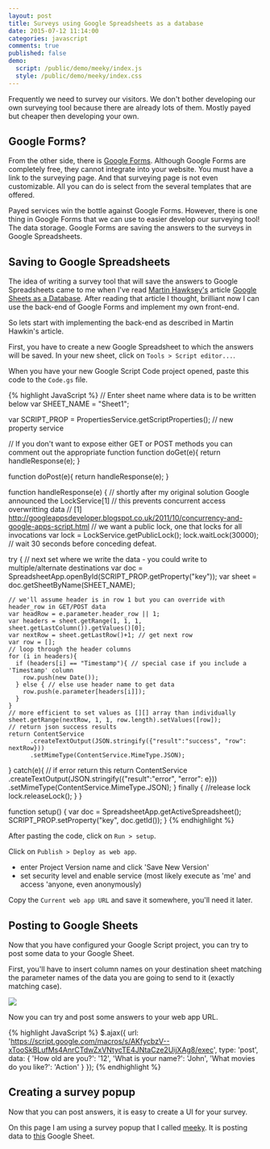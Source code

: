 ```yaml
---
layout: post
title: Surveys using Google Spreadsheets as a database
date: 2015-07-12 11:14:00
categories: javascript
comments: true
published: false
demo:
  script: /public/demo/meeky/index.js
  style: /public/demo/meeky/index.css
---
```


Frequently we need to survey our visitors. We don't bother developing our own
surveying tool because there are already lots of them. Mostly payed but cheaper
then developing your own.


## Google Forms?

From the other side, there is [Google Forms][]. Although Google Forms are
completely free, they cannot integrate into your website. You must have a link
to the surveying page. And that surveying page is not even customizable. All
you can do is select from the several templates that are offered.

Payed services win the bottle against Google Forms. However, there is one thing
in Google Forms that we can use to easier develop our surveying tool! The data
storage. Google Forms are saving the answers to the surveys in Google Spreadsheets.


## Saving to Google Spreadsheets

The idea of writing a survey tool that will save the answers to Google Spreadsheets
came to me when I've read [Martin Hawksey's][Martin Hawksey] article
[Google Sheets as a Database][]. After reading that article I thought, brilliant
now I can use the back-end of Google Forms and implement my own front-end.

So lets start with implementing the back-end as described in Martin Hawkin's
article.

First, you have to create a new Google Spreadsheet to which the answers will be
saved. In your new sheet, click on `Tools > Script editor...`.

When you have your new Google Script Code project opened, paste this code to the
`Code.gs` file.

{% highlight JavaScript %}
//  Enter sheet name where data is to be written below
var SHEET_NAME = "Sheet1";

var SCRIPT_PROP = PropertiesService.getScriptProperties(); // new property service

// If you don't want to expose either GET or POST methods you can comment out the appropriate function
function doGet(e){
  return handleResponse(e);
}

function doPost(e){
  return handleResponse(e);
}

function handleResponse(e) {
  // shortly after my original solution Google announced the LockService[1]
  // this prevents concurrent access overwritting data
  // [1] http://googleappsdeveloper.blogspot.co.uk/2011/10/concurrency-and-google-apps-script.html
  // we want a public lock, one that locks for all invocations
  var lock = LockService.getPublicLock();
  lock.waitLock(30000);  // wait 30 seconds before conceding defeat.

  try {
    // next set where we write the data - you could write to multiple/alternate destinations
    var doc = SpreadsheetApp.openById(SCRIPT_PROP.getProperty("key"));
    var sheet = doc.getSheetByName(SHEET_NAME);

    // we'll assume header is in row 1 but you can override with header_row in GET/POST data
    var headRow = e.parameter.header_row || 1;
    var headers = sheet.getRange(1, 1, 1, sheet.getLastColumn()).getValues()[0];
    var nextRow = sheet.getLastRow()+1; // get next row
    var row = [];
    // loop through the header columns
    for (i in headers){
      if (headers[i] == "Timestamp"){ // special case if you include a 'Timestamp' column
        row.push(new Date());
      } else { // else use header name to get data
        row.push(e.parameter[headers[i]]);
      }
    }
    // more efficient to set values as [][] array than individually
    sheet.getRange(nextRow, 1, 1, row.length).setValues([row]);
    // return json success results
    return ContentService
          .createTextOutput(JSON.stringify({"result":"success", "row": nextRow}))
          .setMimeType(ContentService.MimeType.JSON);
  } catch(e){
    // if error return this
    return ContentService
          .createTextOutput(JSON.stringify({"result":"error", "error": e}))
          .setMimeType(ContentService.MimeType.JSON);
  } finally { //release lock
    lock.releaseLock();
  }
}

function setup() {
    var doc = SpreadsheetApp.getActiveSpreadsheet();
    SCRIPT_PROP.setProperty("key", doc.getId());
}
{% endhighlight %}

After pasting the code, click on `Run > setup`.

Click on `Publish > Deploy as web app`.
* enter Project Version name and click 'Save New Version'
* set security level and enable service (most likely execute as 'me' and access 'anyone, even anonymously)

Copy the `Current web app URL` and save it somewhere, you'll need it later.


## Posting to Google Sheets

Now that you have configured your Google Script project, you can try to post
some data to your Google Sheet.

First, you'll have to insert column names on your destination sheet matching the
parameter names of the data you are going to send to it (exactly matching case).

![](//i.imgur.com/j0O88Mr.png)

Now you can try and post some answers to your web app URL.

{% highlight JavaScript %}
$.ajax({
  url: 'https://script.google.com/macros/s/AKfycbzV--xTooSkBLufMs4AnrCTdwZxVNtycTE4JNtaCze2UijXAg8/exec',
  type: 'post',
  data: {
    'How old are you?': '12',
    'What is your name?': 'John',
    'What movies do you like?': 'Action'
  }
});
{% endhighlight %}


## Creating a survey popup

Now that you can post answers, it is easy to create a UI for your survey.

On this page I am using a survey popup that I called [meeky][]. It is posting
data to [this][demo-sheet] Google Sheet.

[Google Forms]: http://www.google.com/forms/about/
[Martin Hawksey]: https://twitter.com/mhawksey
[Google Sheets as a Database]: https://mashe.hawksey.info/2014/07/google-sheets-as-a-database-insert-with-apps-script-using-postget-methods-with-ajax-example/
[meeky]: https://github.com/zkochan/meeky
[demo-sheet]: https://docs.google.com/spreadsheets/d/1MnSXN88A3Iq7cbqVbi-JAwt0bVNpP9WYNWwVYXb-o-M/edit?usp=sharing
